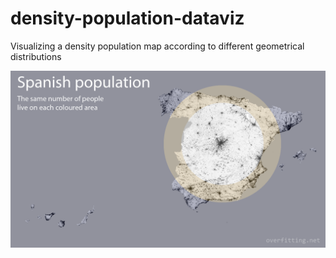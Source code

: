 # density-population-dataviz
Visualizing a density population map according to different geometrical distributions

![density-population-dataviz](/spainpop_CIRCLES.png)
